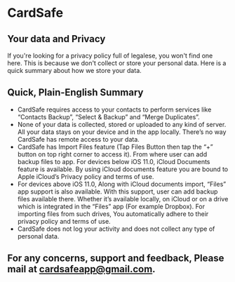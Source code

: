 # CardSafe

## Your data and Privacy
If you're looking for a privacy policy full of legalese, you won't find one here. This is because we don't collect or store your personal data. Here is a quick summary about how we store your data.

## Quick, Plain-English Summary

* CardSafe requires access to your contacts to perform services like “Contacts Backup”, “Select & Backup” and “Merge Duplicates”.
* None of your data is collected, stored or uploaded to any kind of server. All your data stays on your device and in the app locally. There’s no way CardSafe has remote access to your data.
* CardSafe has Import Files feature (Tap Files Button then tap the “+” button on top right corner to access it). From where user can add backup files to app. For devices below iOS 11.0, iCloud Documents feature is available. By using iCloud documents feature you are bound to Apple iCloud’s Privacy policy and terms of use. 
* For devices above iOS 11.0, Along with iCloud documents import, “Files” app support is also available. With this support, user can add backup files available there. Whether it’s available locally, on iCloud or on a drive which is integrated in the “Files” app (For example Dropbox). For importing files from such drives, You automatically adhere to their privacy policy and terms of use.
* CardSafe does not log your activity and does not collect any type of personal data.

## For any concerns, support and feedback, Please mail at [cardsafeapp@gmail.com](mailto:cardsafeapp@gmail.com).
